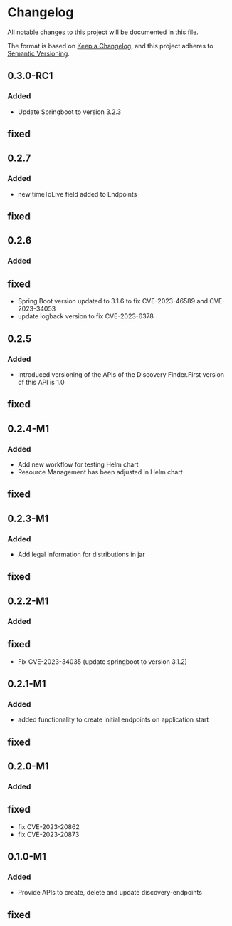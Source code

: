 # Changelog

All notable changes to this project will be documented in this file.

The format is based on [Keep a Changelog](https://keepachangelog.com/en/1.0.0/), and this project adheres
to [Semantic Versioning](https://semver.org/spec/v2.0.0.html).

## 0.3.0-RC1
### Added
- Update Springboot to version 3.2.3

## fixed

## 0.2.7
### Added
- new timeToLive field added to Endpoints

## fixed

## 0.2.6
### Added

## fixed
- Spring Boot version updated to 3.1.6 to fix CVE-2023-46589 and CVE-2023-34053
- update logback version to fix CVE-2023-6378

## 0.2.5
### Added
- Introduced versioning of the APIs of the Discovery Finder.First version of this API is 1.0

## fixed


## 0.2.4-M1
### Added
- Add new workflow for testing Helm chart
- Resource Management has been adjusted in Helm chart 

## fixed

## 0.2.3-M1
### Added
- Add legal information for distributions in jar

## fixed

## 0.2.2-M1
### Added

## fixed
- Fix CVE-2023-34035 (update springboot to version 3.1.2)

## 0.2.1-M1
### Added
- added functionality to create initial endpoints on application start

## fixed

## 0.2.0-M1
### Added

## fixed
- fix CVE-2023-20862
- fix CVE-2023-20873

## 0.1.0-M1
### Added
- Provide APIs to create, delete and update discovery-endpoints

## fixed